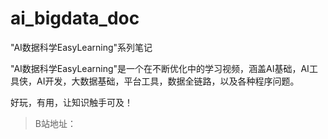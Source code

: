 # ai_bigdata_doc
"AI数据科学EasyLearning"系列笔记

"AI数据科学EasyLearning"是一个在不断优化中的学习视频，涵盖AI基础，AI工具侠，AI开发，大数据基础，平台工具，数据全链路，以及各种程序问题。

好玩，有用，让知识触手可及！

> B站地址：

